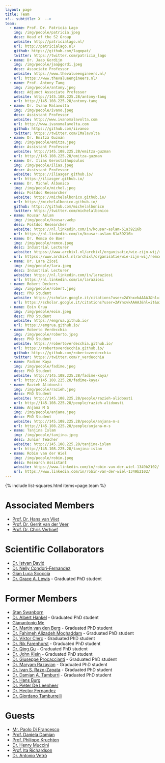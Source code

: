 ```yaml
---
layout: page
title: Team
<!-- subtitle: X  -->
team:
  - name: Prof. Dr. Patricia Lago
    img: /img/people/patricia.jpeg
    desc: Head of the S2 Group
    website: http://patricialago.nl/
    url: http://patricialago.nl/
    github: https://github.com/lagopat/
    twitter: https://twitter.com/patricia_lago
  - name: Dr. Jaap Gordijn
    img: /img/people/jaapgordi.jpeg
    desc: Associate Professor
    website: https://www.thevalueengineers.nl/
    url: https://www.thevalueengineers.nl/
  - name: Prof. Antony Tang
    img: /img/people/antony.jpeg
    desc: Adjunct Associate Professor
    website: http://145.108.225.28/antony-tang
    url: http://145.108.225.28/antony-tang
  - name: Dr. Ivano Malavolta
    img: /img/people/ivano.jpeg
    desc: Assistant Professor
    website: http://www.ivanomalavolta.com
    url: http://www.ivanomalavolta.com
    github: https://github.com/iivanoo
    twitter: https://twitter.com/IMalavolta
  - name: Dr. Emitzá Guzmán
    img: /img/people/emitza.jpeg
    desc: Assistant Professor
    website: http://145.108.225.28/emitza-guzman
    url: http://145.108.225.28/emitza-guzman
  - name: Dr. Ilias Gerostathopoulos
    img: /img/people/ilias.jpeg
    desc: Assistant Professor
    website: https://iliasger.github.io/
    url: https://iliasger.github.io/
  - name: Dr. Michel Albonico
    img: /img/people/michel.jpeg
    desc: Postdoc Researcher
    website: https://michelalbonico.github.io/
    url: https://michelalbonico.github.io/
    github: https://github.com/michelalbonico
    twitter: https://twitter.com/michelalbonico
  - name: Kousar Aslam
    img: /img/people/kousar.webp
    desc: Postdoc Researcher
    website: https://nl.linkedin.com/in/kousar-aslam-61a39216b
    url: https://nl.linkedin.com/in/kousar-aslam-61a39216b
  - name: Dr. Remco de Boer
    img: /img/people/remco.jpeg
    desc: Industrial Lecturer
    website: httpss://www.archixl.nl/archixl/organisatie/wie-zijn-wij/remco
    url: httpss://www.archixl.nl/archixl/organisatie/wie-zijn-wij/remco
  - name: Dr. Lara Ziosi
    img: /img/people/lara.jpeg
    desc: Industrial Lecturer
    website: https://nl.linkedin.com/in/laraziosi
    url: https://nl.linkedin.com/in/laraziosi
  - name: Robert Deckers
    img: /img/people/robert.jpeg
    desc: PhD Student
    website: https://scholar.google.it/citations?user=2AYnxvkAAAAJ&hl=it&oi=ao
    url: https://scholar.google.it/citations?user=2AYnxvkAAAAJ&hl=it&oi=ao
  - name: Eoin Grua
    img: /img/people/eoin.jpeg
    desc: PhD Student
    website: https://emgrua.github.io/
    url: https://emgrua.github.io/
  - name: Roberto Verdecchia
    img: /img/people/roberto.jpeg
    desc: PhD Student
    website: https://robertoverdecchia.github.io/
    url: https://robertoverdecchia.github.io/
    github: https://github.com/robertoverdecchia
    twitter: https://twitter.com/r_verdecchia
  - name: Fadime Kaya
    img: /img/people/fadime.jpeg
    desc: PhD Student
    website: http://145.108.225.28/fadime-kaya/
    url: http://145.108.225.28/fadime-kaya/
  - name: Razieh Alidoosti
    img: /img/people/razieh.jpeg
    desc: PhD Student
    website: http://145.108.225.28/people/razieh-alidoosti
    url: http://145.108.225.28/people/razieh-alidoosti
  - name: Anjana M S
    img: /img/people/anjana.jpeg
    desc: PhD Student
    website: http://145.108.225.28/people/anjana-m-s
    url: http://145.108.225.28/people/anjana-m-s
  - name: Tanjina Islam
    img: /img/people/tanjina.jpeg
    desc: Junior Teacher
    website: http://145.108.225.28/tanjina-islam
    url: http://145.108.225.28/tanjina-islam
  - name: Robin van der Wiel
    img: /img/people/robin.jpeg
    desc: Research Assistant
    website: https://www.linkedin.com/in/robin-van-der-wiel-1349b2102/
    url: https://www.linkedin.com/in/robin-van-der-wiel-1349b2102/
---
```

{% include list-squares.html items=page.team %}

# Associated Members
- [Prof. Dr. Hans van Vliet](https://scholar.google.it/citations?user=4YAdfEsAAAAJ&hl=it&oi=ao)
- [Prof. Dr. Gerrit van der Veer](https://www.cs.vu.nl/~gerrit/)
- [Prof. Dr. Chris Verhoef](https://www.cs.vu.nl/~x/)

# Scientific Collaborators
- [Dr. Istvan David](https://istvandavid.com)
- [Dr. Nelly Condori-Fernandez](https://www.linkedin.com/in/ncondorifernandez/)
- [Gian Luca Scoccia](https://gianlucascoccia.github.io)
- [Dr. Grace A. Lewis](http://www.sei.cmu.edu/staff/glewis) - Graduated PhD student

# Former Members
- [Stan Swanborn](https://nl.linkedin.com/in/stan-swanborn-0470b4a9)
- [Dr. Albert Hankel](https://scholar.google.it/citations?user=IPa6m2QAAAAJ&hl=it&oi=ao) - Graduated PhD student
- [Gianantonio Me](https://es.linkedin.com/in/gianantonio-me-80a54461)
- [Dr. Martin van den Berg](https://www.linkedin.com/in/mjbkvandenberg/) - Graduated PhD student
- [Dr. Fahimeh Alizadeh Moghaddam](https://www.linkedin.com/in/fahimeh-alizadeh-moghaddam/) - Graduated PhD student
- [Dr. Viktor Clerc](https://www.linkedin.com/in/clerc/) - Graduated PhD student
- [Dr. Rik Farenhorst](https://www.linkedin.com/in/rikfarenhorst/) - Graduated PhD student
- [Dr. Qing Gu](https://www.linkedin.com/in/qinggu/) - Graduated PhD student
- [Dr. John Klein](https://www.linkedin.com/in/johnrklein/) - Graduated PhD student
- [Dr. Giuseppe Procaccianti](https://procaccianti.me) - Graduated PhD student
- [Dr. Maryam Razavian](http://is.ieis.tue.nl/staff/mrazavian/) - Graduated PhD student
- [Dr. Ivan S. Razo-Zapata](https://www.linkedin.com/in/iv%C3%A1n-s-razo-zapata-9514924b/) - Graduated PhD student
- [Dr. Damian A. Tamburri](https://www.linkedin.com/in/maelstrom/) - Graduated PhD student
- [Dr. Hans Burg](https://www.linkedin.com/in/hansburg/)
- [Dr. Pieter De Leenheer](https://www.linkedin.com/in/pieterdeleenheer/)
- [Dr. Hector Fernandez](https://www.linkedin.com/in/hector2fernandez/)
- [Dr. Giordano Tamburrelli](https://nl.linkedin.com/in/giordano-tamburrelli-b532334)

# Guests
- [Mr. Paolo Di Francesco](http://www.paolodifrancesco.com/)
- [Prof. Daniela Damian](https://danadamian.wordpress.com/)
- [Prof. Philippe Kruchten](https://philippe.kruchten.com/)
- [Dr. Henry Muccini](https://www.henrymuccini.com/)
- [Prof. Ita Richardson](https://www.csis.ul.ie/staff/ItaRichardson/)
- [Dr. Antonio Vetrò ](https://nexa.polito.it/people/avetro)
